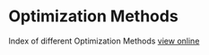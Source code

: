 # Optimization Methods

Index of different Optimization Methods [view online](https://elc.github.io/interactive-optimization)
